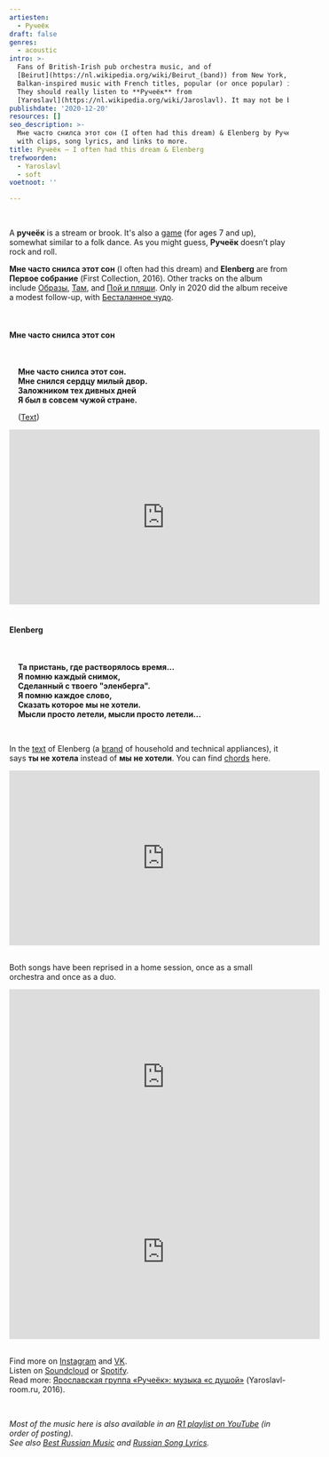 ```yaml
---
artiesten:
  - Ручеёк
draft: false
genres:
  - acoustic
intro: >-
  Fans of British-Irish pub orchestra music, and of
  [Beirut](https://nl.wikipedia.org/wiki/Beirut_(band)) from New York, known for
  Balkan-inspired music with French titles, popular (or once popular) in the Netherlands.
  They should really listen to **Ручеёк** from
  [Yaroslavl](https://nl.wikipedia.org/wiki/Jaroslavl). It may not be better, but it is Russian.
publishdate: '2020-12-20'
resources: []
seo_description: >-
  Мне часто снилса этот сон (I often had this dream) & Elenberg by Ручеёк (Rucheyok),
  with clips, song lyrics, and links to more.
title: Ручеёк – I often had this dream & Elenberg
trefwoorden:
  - Yaroslavl
  - soft
voetnoot: ''

---
```


<br/>

A **ручеёк** is a stream or brook. It's also a [game](https://ru.wikipedia.org/wiki/%D0%A0%D1%83%D1%87%D0%B5%D1%91%D0%BA_(%D0%B8%D0%B3%D1%80%D0%B0)) (for ages 7 and up), somewhat similar to a folk dance. As you might guess, **Ручеёк** doesn’t play rock and roll.

**Мне часто снилса этот сон** (I often had this dream) and **Elenberg** are from **Первое собрание** (First Collection, 2016). Other tracks on the album include [Образы](https://youtu.be/iJJKRHgJKEw), [Там](https://youtu.be/mRXR9u47K-k), and [Пой и пляши](https://youtu.be/KOTFM8SqF2o). Only in 2020 did the album receive a modest follow-up, with [Бесталанное чудо](https://youtu.be/vguRMoMaZWk).

<br/>

#### Мне часто снилса этот сон

<br/>

&nbsp; &nbsp; **Мне часто снилса этот сон.**<br/>&nbsp; &nbsp; **Мне снился сердцу милый двор.**<br/>&nbsp; &nbsp; **Заложником тех дивных дней**<br/>&nbsp; &nbsp; **Я был в совсем чужой стране.**

&nbsp; &nbsp; ([Text](http://teksti-pesenok.ru/16/Rucheek/tekst-pesni-Mne-Chasto-Snilsya-Etot-Son))

<iframe width="560" height="315" src="https://www.youtube.com/embed/8VJ4PFyWHew" frameborder="0" allow="accelerometer; autoplay; clipboard-write; encrypted-media; gyroscope; picture-in-picture" allowfullscreen></iframe>

<br/>
<br/>

#### Elenberg

<br/>

&nbsp; &nbsp; **Та пристань, где растворялось время...**<br/>&nbsp; &nbsp; **Я помню каждый снимок,**<br/>&nbsp; &nbsp; **Сделанный с твоего "эленберга".**<br/>&nbsp; &nbsp; **Я помню каждое слово,**<br/>&nbsp; &nbsp; **Сказать которое мы не хотели.**<br/> &nbsp; &nbsp; **Мысли просто летели, мысли просто летели...**<br/>

<br/>

In the [text](https://lyrics.primanota.ru/rucheek/elenberg.htm) of Elenberg (a [brand](https://bitprice.ru/brands/elenberg) of household and technical appliances), it says **ты не хотела** instead of **мы не хотели**. You can find [chords](https://mytabs.ru/akkordy/r-r/rucheek/elenberg_434971.html) here.

<iframe width="560" height="315" src="https://www.youtube.com/embed/VOUrSO-mQ_4" frameborder="0" allow="accelerometer; autoplay; clipboard-write; encrypted-media; gyroscope; picture-in-picture" allowfullscreen></iframe>

<br/>
<br/>

Both songs have been reprised in a home session, once as a small orchestra and once as a duo.

<iframe width="560" height="315" src="https://www.youtube.com/embed/kFG-hqdnAS0" frameborder="0" allow="accelerometer; autoplay; clipboard-write; encrypted-media; gyroscope; picture-in-picture" allowfullscreen></iframe>

<iframe width="560" height="315" src="https://www.youtube.com/embed/o1AkJZ_TeDY" frameborder="0" allow="accelerometer; autoplay; clipboard-write; encrypted-media; gyroscope; picture-in-picture" allowfullscreen></iframe>

<br/>
<br/>

Find more on [Instagram](https://www.instagram.com/Rucheyok/) and [VK](https://vk.com/rucheyok).<br/>
Listen on [Soundcloud](https://soundcloud.com/ruchieiok) or [Spotify](https://open.spotify.com/artist/0rrBa99Jkrt6hPxmQdAEcy).<br/>
Read more: [Ярославская группа «Ручеёк»: музыка «с душой»](https://yaroslavl-room.ru/yaroslavskaya-gruppa-rucheyok-muzyka-s-dushoj-94628) (Yaroslavl-room.ru, 2016).

<br/>

*Most of the music here is also available in an [R1 playlist on YouTube](https://www.youtube.com/playlist?list=PLeE-zqOrSLhxfIpK2vuUJNCKSzyVBi0yM) (in order of posting).* <br/>
*See also [Best Russian Music](https://www.youtube.com/playlist?list=PLeE-zqOrSLhxTFYDvlwUu4hYby9DojwoD) and [Russian Song Lyrics](https://www.youtube.com/playlist?list=PLeE-zqOrSLhzkRCATzT8__oNifBChVHGK).*
